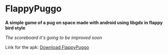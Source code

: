 # FlappyPuggo

**A simple game of a pug on space made with android using libgdx in flappy bird style**



_The scoreboard it's going to be improved soon_



Link for the apk: [Download FlappyPuggo](https://goo.gl/kiQLeM)
